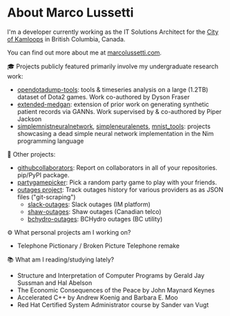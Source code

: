 # About Marco Lussetti

I'm a developer currently working as the IT Solutions Architect for the [City of Kamloops](https://github.com/cityofkamloops) in British Columbia, Canada.

You can find out more about me at [marcolussetti.com](https://marcolussetti.com).

:mortar_board: Projects publicly featured primarily involve my undergraduate research work:

- [opendotadump-tools](https://github.com/marcolussetti/opendotadump-tools): tools & timeseries analysis on a large (1.2TB) dataset of Dota2 games. Work co-authored by Dyson Fraser
- [extended-medgan](https://github.com/marcolussetti/extended-medgan): extension of prior work on generating synthetic patient records via GANNs. Work supervised by & co-authored by Piper Jackson
- [simplemnistneuralnetwork](https://github.com/marcolussetti/simplemnistneuralnetwork), [simpleneuralenets](https://github.com/marcolussetti/simpleneuralnets), [mnist_tools](https://github.com/marcolussetti/mnist_tools): projects showcasing a dead simple neural network implementation in the Nim programming language

:hammer: Other projects:

- [githubcollaborators](https://github.com/marcolussetti/githubcollaborators): Report on collaborators in all of your repositories. pip/PyPI package.
- [partygamepicker](https://github.com/hiddenroles/partygamepicker): Pick a random party game to play with your friends.
- [outages project](https://github.com/outages): Track outages history for various providers as as JSON files ("git-scraping")
  - [slack-outages](https://github.com/marcolussetti/slack-outages): Slack outages (IM platform)
  - [shaw-outages](https://github.com/marcolussetti/shaw-outages): Shaw outages (Canadian telco)
  - [bchydro-outages](https://github.com/marcolussetti/bchydro-outages): BCHydro outages (BC utility)

:gear: What personal projects am I working on?

- Telephone Pictionary / Broken Picture Telephone remake

:books: What am I reading/studying lately?

- Structure and Interpretation of Computer Programs by Gerald Jay Sussman and Hal Abelson
- The Economic Consequences of the Peace by John Maynard Keynes
- Accelerated C++ by Andrew Koenig and Barbara E. Moo
- Red Hat Certified System Administrator course by Sander van Vugt
